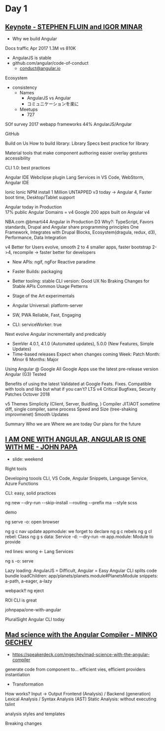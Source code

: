 # Day 1


## [Keynote - STEPHEN FLUIN and IGOR MINAR](https://www.youtube.com/watch?v=anzsE2TbCyk)

- Why we build Angular

Docs traffic
Apr 2017 1.3M vs 810K
- AngularJS is stable
- github.com/angular/code-of-conduct
  - conduct@angular.io

Ecosystem
- consistency
  - Names
    - AngularJS vs Angular
    - コミュニケーションを楽に
  - Meetups
    - 727

SOf survey 2017
webapp frameworks
44% AngularJS/Angular

GitHub 

Build on Us
How to build library: Library Specs
best practice for library

Material
tools that make component authoring easier
overlay
gestures
accessibility

CLI 1.0: best practices

Angular IDE Webclipse plugin
Lang Services in VS Code, WebStorm, Angular IDE

Ionic
Ionic NPM install 1 Million
UNTAPPED
v3 today -> Angular 4, Faster boot time, Desktop/Tablet support

Angular today
in Production  
17% public Angular Domains = v4
Google 200 apps built on Angular v4

NBA.com @bmarti44
Angular in Production
D3
Why?: TypeScript, Favors standards, Drupal and Angular share programming principles
One Framework, Integrates with Drupal Blocks, Ecosystem(dragula, redux, d3), Performance, Data Integration

v4 
Better for Users
evolve, smooth 2 to 4
smaller apps, faster bootstrap
2->4, recompile -> faster
better for developers
- New APIs: ngif, ngFor Reactive paradime
- Faster Builds: packaging
- Better tooling: stable CLI version: Good UX
No Braking Changes for Stable APIs Common Usage Petterns

- Stage of the Art
experimentals
- Angular Universal: platform-server
- SW, PWA
Reliable, Fast, Engaging
- CLI: serviceWorker: true

Next
evolve Angular incrementally and predicably
- SemVer
4.0.1, 4.1.0 (Automated updates), 5.0.0 (New Features, Simple Updates)
- Time-based releases
Expect when changes coming
Week: Patch
Month: Minor
6 Months: Major

Using Angular @ Google
All Google Apps use the latest pre-release version Angular (G3)
Tested

Benefits of using the latest
Validated at Google
Feats. Fixes.
Compatible with tools and libs
but what if you can't?
LTS v4 Critical Bugfixes, Security Patches Octover 2018

v5 Themes
Simplicity (Client, Server, Buidling, ) Compiler JIT/AOT sometime diff, single compiler, same process
Speed and Size (tree-shaking improvmenet)
Smooth Updates

Summary
Who we are
Where we are today
Our plans for the future

## [I AM ONE WITH ANGULAR, ANGULAR IS ONE WITH ME - JOHN PAPA](https://www.youtube.com/watch?v=h7eVZg3j_Lk) 
  - slide: weekend

  Right tools

Developing toools
CLI, VS Code, Angular Snippets, Language Service, Azure Functions

CLI: easy, solid practices

ng new 
--dry-run
--skip-install
--routing
--prefix ma
--style scss

demo

ng serve
-o: open browser

ng g c nav
update appmodule: we forget to declare
ng g c rebels
ng g cl rebel: Class
ng g s data: Service
-d: --dry-run
-m app.module: Module to provide

red lines: wrong <- Lang Services

ng s -o: serve

Lazy loading: AngularJS = Difficult, Angular = Easy
Angular CLI splits code bundle
loadChildren: app/planets/planets.module#PlanetsModule
snippets: a-path, a-eager, a-lazy

webpack!!
ng eject

ROI
CLI is great

johnpapa/one-with-angular

PluralSight Angular CLI today

## [Mad science with the Angular Compiler - MINKO GECHEV](https://www.youtube.com/watch?v=tBV4IQwPssU)
  - https://speakerdeck.com/mgechev/mad-science-with-the-angular-compiler

  generate code from component to...
efficient vies, efficient providers instantiation

- Transformation

How works?
Input -> Output
Frontend (Analysis) / Backend (generation)
Lexical Analysis / Syntax Analysis (AST)
Static Analysis: without executing
tslint

analysis styles and templates

Breaking changes
<template> -> <ng-template>
Renderer -> Renderer2
sed? maybe break string literal

Context Aware Replacements
mgechev/ngmigrate
npm i -g ngmigrate

Code visualization
Large Software Systems

mgechev/ngast
get all metadata, relations

mgechev/ngrev
reverse engineering for Angular project
select tsconfig
visualize dependencies/relations

one dimension obove
mgechev/ngworld
visualization
ngworld -p tsconfig.json && open world/index.html

## [Creating VR Experiences with Angular and WebGL - AUSTIN MCDANIEL](https://www.youtube.com/watch?v=L_eQKnl8sao)

VR with Angular

`#ngPanda`
@amcdnl


interaction
- punch card
- keyboard
- mouse
- touch

VR is the next evolution

WebVR (WebGL)
2014-

Same Problems, different story
- Interaction event: click, keyboard, touch
- Viewport: window resize
- Life cycle: init, render, destroy
- Animations
- Dataflow

Challenges
- Desktop//Mobile VR
- Head tracking
- Gesture
- Voice Recognition for Input
- Shaders

HOPE
- a-frame
  - WebGL markup

in Angular

Custom  Renderers!
- Web
- Mobile Native
- Desktop Native
- Server-side

abstracted DOM elements

Override DOM Renderer

```
createElement(obj) {
  // if object === webgl don't render
}
```

```
<ngx-renderer>
  <ngx-orbit-controls>
  <ngx-scene>
    <ngx-sphere *ngFor>
```

Apply the stereoscopic filters

WebVR Polyfills


VR emulator Chrome extension

Next
- Better Render Ref.
- Native Compilation?
  - into Headset native

## [Module vs Module - DEBORAH KURATA](https://www.youtube.com/watch?v=ntJ-P-Cvo7o)

ES2015 Module vs Angular Module

Lazy loading

JS problem: Namespaces, Code organization
- AngularJS Module
- TypeScript Module
- ES2015 Module
- Angular Module

ES2015 Modules
- simple code file
  - export 
  - import
- micro

Angular Module
- macro
- defines components, dependencies
- more modules: feature modules
  - AppModule
- Angular Module is a ES2015 Module

Components depenedency

all component,pipe in AppModule

- declarations: [...]
- bootstrap: [AppComponent]
  - find in index.html
- providers:[ProductService]
  - application wide injector
- imports: [BrowserModule, ...]

ES2015 import & Angular imports

RouterModule
- Directives (declarations, exports)
- Services (providers)
  - not provided by forChild()

exports
- declared stuff for other modules

Feature modules
- particular feature area
- still provides to application wide injector
- CommonModule: ngIf, ngFor
  - BrowserModule has 

add new features modules...
Duplicated components and imports
-> SharedModule

SharedModule
- StarComponent
- CommonModule ->
- FormsModule

Angular Modules
- Organize the pieces of out app: declarations
- Extends out app with capability from external lib: imports array
- Provide a template resolution environment: ngFor, ngIf, ...
- Aggregate and re-export
- Provide config for compiler
- Loaded eagerly or lazy

Lazy but fast
- first time for bootstrap
- small bundle

Preparing for Lazy Loading
- Use a feature module
  - lazy load is based on module level
- Group routes under a single parent
  - { path: products, children: [...] }
- Don't import the module in another module
  - eliminate all ES2015 importing

## [Embrace Component Tranquility - JUSTIN SCHWARTZENBERGER](https://www.youtube.com/watch?v=d7fLYenKy-I)

Componentization

Angular Component model

Angular Component = Markup + Logic + Style

Component: Web Components, Polymer, React

Component architects

Player cards

Component = styles, Input/Output, Template

Componenize all the things -> cannot

Darkness fall

price we pay when we build component : Component Tax

An Angular Component
- Rendering Engine
   - Deps, CD
- Execution and Tracking
- Pre-run Compilation
- JS payload adding

The Payload Tax
- bootsrrapping
- Lazy loading
- display decitions
- change detection

The Execution Tax

deciding to make a component
- We need that payload
- We want that execution

becoming component architect

custom element selector pattern 
- write many container components

The Container Element Tax
- Custom Element is not block level by default
  - :host: { display: block; }
- not semantic `<section>` wrapper
- -> JS Payload

Component Selectors
- element
- class
- attr
- attr name and value
- :not() selector

```
<section owHeroList>
```

```
@Component({
  selector: [owHeroList],
  template: `
    <h2>Heroes</h2>
    <ng-content></ng-content>
  `
})
```

**Component footprint gets smaller**
  - no styles
  - no container

Component/**Directive** Selectors

Component Composition
- The Decision and Presentation Pattern

Decision Maker + Presenters
- Decision Maker
  - Parent Component: Load Data, Change Data
- Presenters
  - Child Component: @Input/@Output, OnPush
  - easy to reuse

The Tree Coupling Tax

CardListComponent: Decision
```
@Component({
  selector: ow-card-list,
  template: <ow-card *ngFor=".." [card]="card" (upvote)="...">
})
class {
  cards: [...];
  upvote() {};
}
```

CardComponent: Presenter
```
@Component({
selector: 'ow-card'
template: `
<h2>{{card.name}}
<button (click)="upvote.emit()" <---
`
})
```

new UpvoteButton

```
@Component({
selector: 'ow-upvote'
template: `
<button (click)="upvote.emit()" <---
`
})
```

middle (upvote) is only for pass-thru. we don't have pay that tree coupling task

Trade-off

a option: CardService in UpvoteComponent (injection)

Challenge with Services: each component has own services
- not be coupled
- harmony

it's like Redux patterns
- Store in all component

Eliminate Tree-coupling tax
- Decision/Presentation
- Services
- Oservables
- Redux

**Atomic Design** methodology
- Page View
  - Composition Component
    - native DOM + attribute selector
      - aside[owAgentList], article[owMap] 
  - Global Component
- Service with Observables
- Decision and Presentation

Componentize tax balance

## [Animations in Angular 4.0.0 - MATIAS NIEMELA](https://www.youtube.com/watch?v=Oh9wj-1p2BM)

http://yom.nu/ng-conf-2017

Demo: yom.nu/ng-conf-2017-demo

4 years works on Angular

- New feeatues
- Everything is here 4.1
- Demo

@angular/animations
- animations specific code
- refactored fully dynamic

Migration from 2
- import style,animate,transition, trigger from /animations
- import BrowserAnimationsModule

a ton of changes not external API but internal
- 100% run time handled which allows for a lots of cool things

AnimationsModule
- BrowserAnimationModule: for users (runtime)
- NoopAnimationsModule: for testing (disable all animations)

SYstemJS
load all three bundles
- animations.umd
- animations-browser.umd
- platform-browser-animations.umd

basic example
- fade in/out

special property `@` symbol

```html
<div [@fade]="active ? 'in' : 'out'">
  hello there
</div>
<button (click)="toggleActive()">Toggle</button>
```

```
animations: [
  trigger('fade', [...])
]
```

import an animation as a module

```
animations: [fadeAnimations]
```

```
export fadeAnimations = trigger('fade', [
  transition('* => in', [
    style({opaticy: 0}),
    animate(100, style({opacity: 1}))
  ]),
  transition('* => out', [
    animate(100, style({opacity: 0}))  
  ])
])
```

Angular knows opacity is 1 before the animation started

Animation Callback Events

```html
<div [@fade]="active ? 'in' : 'out'"
     (@fade.start)="onStart($event)"
     (@fade.done)="onDone($event)">
  hello there
</div>
```

$event
- element: any (div)
- fromState: string (in|out)
- toState: string (in|out)
- totalTime: number (1000)
- triggerName: string (fade)
- phaseName: string (start|done)

building animation()s
- Reusable animation

`animation()` function
- defines a reusable animation as a module
- input variables
- transition() uses it
- sub animations
  - `animateChild()` is used to invoke it

Refactor `@fade` animation
- fade in/out is are common

```ts
export const fadeIn = animation([
  style({opacity: 0}),
  animate(1000, style({ppacity: 1}))
])
export const fadeOut = animation([
  animate(1000, style({opacity: 0}))
])
```

Use 

```ts
trigger('fade', [
  transition('* => in', animateChild(fadeIn)),
  transition('* => out', animateChild(fadeOut))
])
```

Dynamic animation: input variables coming
- animateChild accepts input params
- animateChild(animation, {params: value})

```ts
export const fadeIn = animation([
  style({opacity: '$start'}),
  animate(1000, style({opacity: '$end'}))
], { end: 1}) // default value

export const fadeOut = animation([
  animate('$duration', style({opacity: 0}))
], { duration: 1000 })
```


```ts
trigger('fade', [
  transition('* => in', animateChild(fadeIn, { start: 0})),
  transition('* => out', animateChild(fadeOut, { duration: '$customTime'}))
], { customTime: '2s' }) // valiables for variables
```

how do you get data into a transision

```ts
<div [@fade]="exp"></div>

@class DemoFadeComponent {
  exp = 'in'
}
```

from 4.1: object passing for passing params

```ts
<div [@fade]="exp"></div>

@class DemoFadeComponent {
  exp = { value: 'in', customTime: 1000};
}
```

`query()` animations

query() and queryAll()
- Collects inner items
- Uses querySelector/querySelectorAll
- Can detect enter/leave & active animations

```html
<div class="contianer" *ngIf="active" @reveal> // no expression
  <h2>title</h2>
  <p>text</p>
  <p>text</p>
  <img/>
</div>
```

Group: parallel

```ts
// 1. shrink the container to be small
style({overflow: 'hidden', height: 0}) // @ container
// 2. hide all inner children
queryAll('*', style({opacity: 0}) // @ children
// 3. animate the container and inner children
group([
  animate('0.5s', style({ height: '*'}), // container
  queryAll('*', animate(500, style({opacity: 1}))) // children
])
```

Programmatic animations

`AnimationBuilder`
- Build animation on the fly: out of `@Component`
- Player access: lower APIs exposed
- frame-by-frame control

```ts
class Cmp {
  constructor(private builder: AnimationBuilder) {}

  start(percentage) {
    const definition = this.builder.build([
      style({width: 0}),
      animate(1000, style({width: (percentage * 100) + '%'}))
    ]);
    const player = definition.create(element);
    return player
  }
}
```

- player.play(),pause(),finish(),onDone(),setPosition(percentage),destroy()

FAQ feature: route animations

Animations + Routes
- 2 child routes and 1 parent route to control them
- have to access to route-outlet
  - RouteOutlet has the data: active route, and custom metadata within the route
- Transitions = route changes
- No extensions for router edge case: Use basic APIs

```html
<div [@routerAnimations]="prepareRoute(r)">
  <router-outlet #r="outlet"></router-outlet> 
</div>
```

```ts
prepareRoute(r: RouterOutlet) {
  return r.activeRoute ? r.activeRoute.config.animation: '';
}
```

```ts
const ROUTES = [
  {
    path: '',
    component: IndexPage,
    animation: {
      value: 'home',
      // more data
      left: '100%'
    }
  },
  {
    path: 'about',
    component: AboutPage,
    animation: {
      value: 'about',
    }
  },
]
```

```ts
trigger('routerAnimations', [
  transition('home => about', group([ // home => about specific animation
    query('home-page', [...]),
    query('about-page', [...]),
  ])),
  transition('* => *', [ // all routing
    query(':enter', [...]),
    query(':leave', [...]),
  ]),
])
```

Remember: Angular 4.1

yom.nu/ng-conf-2017

## [Keeping the Sand Out of Your Eyes  No Sandbox, No Problem - TIM EHAT](https://www.youtube.com/watch?v=Lkda4xNPi5M)
AngularJS 1.6
- Injection
Executing User Content is Bad
Potential is Bad
no valuable contents,internal tools -> Browser + LastPass...

Angular Expression
{{ 1 + 1 }} -> 2
{{ user.name }} -> 'timehat'
{{ user.name }} -> '<script>alert("XSS")</script> with escaping

Expression Sandbox
Resticting expression
difficult to test and maintain

1.6 Removal Sandbox
Edge case fixing for sandbox
No more patch

1. passing user content to $compoile => Even if it's excaped
2. Building templates on Server -> HTML escaped? ng-app remains
angular-expression-injection

Dont mix client/server templates
Dont generate template from user input
Use ng-non-bindable
Don't pass user contents to $func
Hack your app

## [Thoughtful Component Design - JEREMY ELBOURN and MILES MALERBA](https://www.youtube.com/watch?v=0BikjL858OQ)

https://goo.gl/TvRLlu

Angular Material
- Projected by Angular Team
- High quality set of UI component
- Based on Material Design Spec
- Use best practice


1 to 2
- 2.5 years
- 50+ components
- 5657 commits

We've learned a lot to building component
- component design practice

Thoughtful use of custom elements for your angular components (and when not to use custom elements)

Angular custom elements for wraps stuffs and put it anywhere
- `md-input-container` style
- users still can access to the native elements
- avoid hiding element inside of the template in a custom element

```html
<md-input-container>
  <input required type="email">
</md-input-container>

<button md-button>SAVE</button>
```

Same practice for complex components
- Keep composition of native elements 

```html
<nav md-tab-nav-bar ...>
  <a md-tab-link ...>
    {{ link.label }}
  </a>
</nav>
```

Other benefits
- In Material Design, Buttons handles click actions and navigation links 
- accessibility for screen reader users
  - need to add right roles and aria attrs

Not Good 
```html
<md-button (click)="...">SAVE</md-button>
<md-button [href]="...">VIEW</md-button>
```

Good: native accessibilty without additional attrs
```html
<button md-button (click)="...">SAVE</button>
<a md-button [href]="...">VIEW</a>
```

Other benefits
- make components simple

Not Good
```html
<md-input></md-input>
```

- need to pass-thru inputs from `md-input` to inner `input`
  - larger generated code by compiler

Good
```html
<md-input-container>
  <input required type="email">
</md-input-container>
```

Benefits
- Familiar APIs!
- Accessibiity win!
- Simpler implementaion!

Thoughtful COmponent Composition

Menu view
- 2 parts
  - toggle button
  - menu panel
- how to write the template

Not Good
- Encapusulated by md-menu
  - how to pass the class to inner trigger button?
  - another class for panel to put on custom shadow?
  - and and and ...
```
<md-menu [triggerClass]="menuSpacing" [panelClass]="panelShadow" ...>
  <md-menu-item ...>{{opt.label}}</md-menu-item>
</md-menu>
```

now: Split up the different parts and connect
- Flexible
- `mdMenuTriggerFor` directive

```html
<button md-button [mdMenuTriggerFor]="menu" ...>SETTINGS</button>

<md-menu #menu="mdMenu">
  <button md-menu-item ...>{{opt.label}}</button>
</md-menu>
```

Mor ecomplex component approach
- autocomplete = input + options panel
- datepicker = input + calendar panel
- data-table = table + sorters + paginator

benefits
- single responsibility
- flexibility win
- friendly to native elements
  - interop other libs

directy touchs to DOM

Thoughtful DOM Interaction

Use code -> Angular -> DOM: abstraction is why we use a framework

how to use native web APIs not abstracted

Measuring, sizing and positioning of elements

Slider component: requires window width

Reaching outside the Angular app
- html dir="rtl"
- body > Angular

Server Side: Universal
- no DOM APIs on Seriver

Found: when happen Component doing on native API = 2 kinds
- In response to user interaction
  - Good to pre-render!
  - No users on server
- On initial render
  - Needs special handling
  - measuring something after CSS: common case
    - Universal will provide way to do that some small snippets to fix-up that

WARNING: Avoid manual templating!! 

DOM
- avoid when possible
- use carefully if necesary
- beware XSS

The Angular Zone

Thoughtful Zone Interaction

Asynchronous execution context
- even asynchronous things!
- detect when Angular runs CD

ngZone.runOutsideAngular(() => {
  // invisible from Angular

  document.body.addEventListener('scroll', () => {
  })

  requestAnimationFrame(() => {
  })
})

Be thoughtful about
- custom elements
- component composition
- DOM interaction
- Use of Zones


## [Back from the past: A tale of helping others upgrade from Angular 1.x - SERGIO CRUZ](https://www.youtube.com/watch?v=FFhJSkI35U8)

## [Mischief Maker - LUKAS RUEBBELKE and ROGER TIPPING](https://www.youtube.com/watch?v=kW37RU5k8xM)

## [ng-STEAM - JOE SKEEN and GWEN SKEEN](https://www.youtube.com/watch?v=39vCAvW0a7E)

## [The Memory Leak Brain Drain - JON BOYD](https://www.youtube.com/watch?v=cWHR-Eqe8q4)

## [There and Back Again  a developer’s tale - JACOB TURNER](https://www.youtube.com/watch?v=IFblumxIFW8)

## [The Little Tool That Dreams Big - HANS LARSEN](https://www.youtube.com/watch?v=f9hhzDZXWPM)

## [The Angular Compiler 4.0 - TOBIAS BOSCH](https://www.youtube.com/watch?v=RXYjPYkFwy4)

smaller generated code

- Angular Compiler
Metadata -> Parse -> AST -> Transform -> TS/JS -> Instatiate -> App
4.0 Change is Transform & Instantiate

View() {
  return viewDef([
    elementDef(0, "div", [["a1": "v1"]])
  ])
}
ViewDefinition = 1 / component definition
ViewData = 1 / component instance

Hierarchy: child count
elementDef(1, "div", [])
elementDef(0, "span", [])

Directive
directiveDef(3, NgModel, [NgForm]), child count, class, injection

Lifecycle hooks
class NgModel implement ...
Bit shift

Bindings

elementDef(, , , ["href"])
(view, comp, check) => { check(view, 0, comp.someHref) }

v2 vs v4

v2
Performance is good. but big.

Trade-off
Benchmarks
bootstrap/size/route/update

size: better
Closure Compiler: super optimizable 

bootstrap: not changed

route: OK (not tuned component)
update: (not tuned component)

Next
- Make AOT the default
- Watch mode: ngc --watch
- Better error messages
- Type-checking in templates (without ngfactory, indicate on the template)
- More flexible metadata (3rd party tooling)
- Remove ngfactory.ts files (more simpler)

## [Reactive Programming with RxJS  A Beginner’s Perspective - TRACY LEE and BEN LESH](https://www.youtube.com/watch?v=aZRJOVPMW4k)

Perspective

How to create new Observable
new Observable(observer => ...)

Many creation methods
of, from

Lookahead Search
(input)=inputChange$.next(value)
inputChanges$

Mistakes
import from "rxjs/Rx" "rxjs" 
Include just what you need
Tree-Shaking

catch(err => {
  console.error(err)
  return Obsevable.empty()
})

switchMap(text => {
  return this.puns.suggestKeywords(text);
})

keyword$.share() for twice  | async

Same-shapedness

Wrap Speech API

keyword$ = merge(spoken, typed).share()


## [How to Scratch an Itch - JUSTIN SEARLS](https://www.youtube.com/watch?v=7YB1I5h2ujw)

- Make apps for your fun
